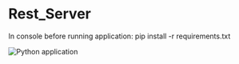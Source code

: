 # Rest_Server


In console before running application:
pip install -r requirements.txt

![Python application](https://github.com/raselfrb/Rest_server/workflows/Python%20application/badge.svg)
